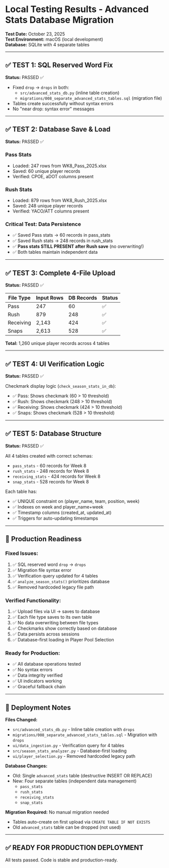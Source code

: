# Local Testing Results - Advanced Stats Database Migration

**Test Date:** October 23, 2025  
**Test Environment:** macOS (local development)  
**Database:** SQLite with 4 separate tables

---

## ✅ TEST 1: SQL Reserved Word Fix
**Status:** PASSED ✅

- Fixed `drop` → `drops` in both:
  - `src/advanced_stats_db.py` (inline table creation)
  - `migrations/008_separate_advanced_stats_tables.sql` (migration file)
- Tables create successfully without syntax errors
- No "near drop: syntax error" messages

---

## ✅ TEST 2: Database Save & Load
**Status:** PASSED ✅

### Pass Stats
- Loaded: 247 rows from WK8_Pass_2025.xlsx
- Saved: 60 unique player records
- Verified: CPOE, aDOT columns present

### Rush Stats  
- Loaded: 879 rows from WK8_Rush_2025.xlsx
- Saved: 248 unique player records
- Verified: YACO/ATT columns present

### Critical Test: Data Persistence
- ✅ Saved Pass stats → 60 records in pass_stats
- ✅ Saved Rush stats → 248 records in rush_stats
- ✅ **Pass stats STILL PRESENT after Rush save** (no overwriting!)
- ✅ Both tables maintain independent data

---

## ✅ TEST 3: Complete 4-File Upload
**Status:** PASSED ✅

| File Type | Input Rows | DB Records | Status |
|-----------|-----------|------------|--------|
| Pass      | 247       | 60         | ✅     |
| Rush      | 879       | 248        | ✅     |
| Receiving | 2,143     | 424        | ✅     |
| Snaps     | 2,613     | 528        | ✅     |

**Total:** 1,260 unique player records across 4 tables

---

## ✅ TEST 4: UI Verification Logic
**Status:** PASSED ✅

Checkmark display logic (`check_season_stats_in_db`):
- ✅ Pass: Shows checkmark (60 > 10 threshold)
- ✅ Rush: Shows checkmark (248 > 10 threshold)
- ✅ Receiving: Shows checkmark (424 > 10 threshold)
- ✅ Snaps: Shows checkmark (528 > 10 threshold)

---

## ✅ TEST 5: Database Structure
**Status:** PASSED ✅

All 4 tables created with correct schemas:
- `pass_stats` - 60 records for Week 8
- `rush_stats` - 248 records for Week 8
- `receiving_stats` - 424 records for Week 8
- `snap_stats` - 528 records for Week 8

Each table has:
- ✅ UNIQUE constraint on (player_name, team, position, week)
- ✅ Indexes on week and player_name+week
- ✅ Timestamp columns (created_at, updated_at)
- ✅ Triggers for auto-updating timestamps

---

## 🎯 Production Readiness

### Fixed Issues:
1. ✅ SQL reserved word `drop` → `drops`
2. ✅ Migration file syntax error
3. ✅ Verification query updated for 4 tables
4. ✅ `analyze_season_stats()` prioritizes database
5. ✅ Removed hardcoded legacy file path

### Verified Functionality:
1. ✅ Upload files via UI → saves to database
2. ✅ Each file type saves to its own table
3. ✅ No data overwriting between file types
4. ✅ Checkmarks show correctly based on database
5. ✅ Data persists across sessions
6. ✅ Database-first loading in Player Pool Selection

### Ready for Production:
- ✅ All database operations tested
- ✅ No syntax errors
- ✅ Data integrity verified
- ✅ UI indicators working
- ✅ Graceful fallback chain

---

## 📝 Deployment Notes

**Files Changed:**
- `src/advanced_stats_db.py` - Inline table creation with `drops`
- `migrations/008_separate_advanced_stats_tables.sql` - Migration with `drops`
- `ui/data_ingestion.py` - Verification query for 4 tables
- `src/season_stats_analyzer.py` - Database-first loading
- `ui/player_selection.py` - Removed hardcoded legacy path

**Database Changes:**
- Old: Single `advanced_stats` table (destructive INSERT OR REPLACE)
- New: Four separate tables (independent data management)
  - `pass_stats`
  - `rush_stats`
  - `receiving_stats`
  - `snap_stats`

**Migration Required:** No manual migration needed
- Tables auto-create on first upload via `CREATE TABLE IF NOT EXISTS`
- Old `advanced_stats` table can be dropped (not used)

---

## ✅ READY FOR PRODUCTION DEPLOYMENT

All tests passed. Code is stable and production-ready.
